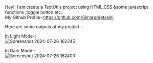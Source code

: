 Hey!! I am create a TextUtils project using HTML,CSS &some javascript functions ,toggle button etc..<br>
My Github Profile-:https://github.com/Simarpreetsaini

Here are some outputs of my project -:

In Light Mode-:<br>
![Screenshot 2024-07-26 162345](https://github.com/user-attachments/assets/05eb82cd-320b-4b61-b5c9-f3519f107bbb)

In Dark Mode-:<br>
![Screenshot 2024-07-26 162403](https://github.com/user-attachments/assets/5beaa561-7402-4b82-ab71-214e86182b35)


